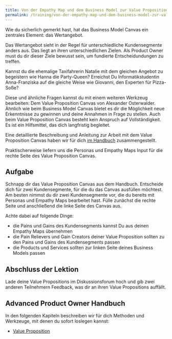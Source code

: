```yaml
---
title: Von der Empathy Map und dem Business Model zur Value Proposition
permalink: /training/von-der-empathy-map-und-dem-business-model-zur-value-proposition/
---
```


Wie du sicherlich gemerkt hast, hat das Business Model Canvas ein zentrales Element: das Wertangebot.

Das Wertangebot sieht in der Regel für unterschiedliche Kundensegmente anders aus.
Das liegt an ihren unterschiedlichen Zielen. 
Als Product Owner must du dir dieser Ziele bewusst sein, um fundierte Entscheidundungen zu treffen.

Kannst du die ehemalige Taxifahrerin Natalie mit dem gleichen Angebot zu begeistern wie Hanna die Party-Queen?
Erreichst Du Informatikstudentin Anna-Franziska auf die gleiche Weise wie Giovanni, den Experten für Pizza-Soße?

Diese und ähnliche Fragen kannst du mit einem weiteren Werkzeug bearbeiten:
Dem Value Proposition Canvas von Alexander Osterwalder.
Ähnlich wie beim Business Model Canvas bietet es dir die Möglichkeit neue Erkenntnisse zu gewinnen und deine Annahmen in Frage zu stellen.
Auch beim Value Proposition Canvas besteht kein Anspruch auf Vollständigkeit.
Es ist ein Hilfsmittel, das dich langfristig begleitet.

Eine detaillierte Beschreibung und Anleitung zur Arbeit mit dem Value Proposition Canvas haben wir für dich [im Handbuch](https://manual.advancedproductowner.com/value-proposition/) zusammengestellt.

Praktischerweise liefern uns die Personas und Empathy Maps Input für die rechte Seite des Value Proposition Canvas.

## Aufgabe

Schnapp dir das Value Proposition Canvas aus dem Handbuch. 
Entscheide dich für zwei Kundensegmente, für die du das Canvas ausfüllen möchtest. 
Am besten nimmst du dir zwei Kundensegmente vor, die du bereits mit Personas und Empathy Maps bearbeitet hast.
Fülle zunächst die rechte Seite und anschließend die linke Seite des Canvas aus.

Achte dabei auf folgende Dinge:
* die Pains und Gains des Kundensegments kannst Du aus deinen Empathy Maps übernehmen
* die Pain Relievers und Gain Creators deiner Value Proposition sollten zu den Pains und Gains des Kundensegments passen
* die Products und Services sollten zur linken Seite deines Business Models passen

## Abschluss der Lektion

Lade deine Value Propositions im Diskussionsforum hoch und gib zwei anderen Teilnehmern Feedback, was dir an ihren Value Propositions auffällt.

## Advanced Product Owner Handbuch

In den folgenden Kapiteln beschreiben wir für dich Methoden und Werkzeuge, mit denen du sofort loslegen kannst:

* [Value Proposition](https://manual.advancedproductowner.com/value-proposition/)
